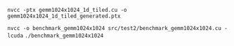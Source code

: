 `nvcc -ptx gemm1024x1024_1d_tiled.cu -o gemm1024x1024_1d_tiled_generated.ptx`

`nvcc -o benchmark_gemm1024x1024 src/test2/benchmark_gemm1024x1024.cu -lcuda` 
`./benchmark_gemm1024x1024`